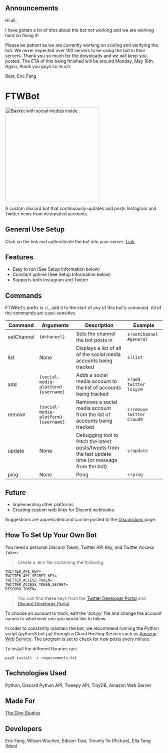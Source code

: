 Announcements
---
Hi all,

I have gotten a lot of dms about the bot not working and we are working hard on fixing it!

Please be patient as we are currently working on scaling and verifying the bot. We never expected over 100 servers to be using the bot in their servers. Thank you so much for the downloads and we will keep you posted. The ETA of this being finished will be around Monday, May 16th. Again, thank you guys so much.

Best,
Eric Fang

# FTWBot

<img src="https://user-images.githubusercontent.com/89803837/160317016-a68164d4-a6fa-4fc4-8957-db3093f65c73.png" alt="Basket with social medias inside" width=300rem height=300rem>

A custom discord bot that continuously updates and posts Instagram and Twitter news from designated accounts.

General Use Setup
---
Click on the link and authenticate the bot into your server:
[Link](https://discord.com/api/oauth2/authorize?client_id=952690377104719964&permissions=517543905344&scope=bot)

Features
---
- Easy to run (See Setup Information below)
- Constant uptime (See Setup Information below)
- Supports both Instagram and Twitter

Commands
---
FTWBot's prefix is ``s!``, add it to the start of any of this bot's command. All of the commands are case-sensitive.

| Command | Arguments | Description | Example |
|---------|-----------|-------------|---------|
| setChannel | ``{#channel}`` | Sets the channel the bot posts in | ``s!setChannel #general``|
| list | None | Displays a list of all of the social media accounts being tracked | ``s!list``|
| add |``{social-media-platform} {username}`` | Adds a social media account to the list of accounts being tracked | ``s!add twitter lsxyz9`` | 
| remove | ``{social-media-platform} {username}`` | Removes a social media account from the list of accounts being tracked | ``s!remove twitter Cloud9``|
| update | None | Debugging tool to fetch the latest posts/tweets from the last update time (or message from the bot) | ``s!update`` |
| ping | None | Pong | ``s!ping`` |


Future
---
- Implementing other platforms
- Creating custom web links for Discord webhooks


Suggestions are appreciated and can be posted to the [Discussions](https://github.com/ericf1/ftwbot/discussions) page.

How To Set Up Your Own Bot
---
You need a personal Discord Token, Twitter API Key, and Twitter Access Token
>Create a .env file containing the following:
```
TWITTER_API_KEY=
TWITTER_API_SECRET_KEY=
TWITTER_ACCESS_TOKEN=
TWITTER_ACCESS_TOKEN_SECRET=
DISCORD_TOKEN=
```
>You can find these keys from the [Twitter Developer Portal](https://developer.twitter.com/en/portal/petition/essential/basic-info) and [Discord Developer Portal](https://discord.com/developers/docs/intro)

To choose an account to track, edit the 'bot.py' file and change the account names to whichever one you would like to follow.

In order to constantly maintain the bot, we recommend running the Python script (python3 bot.py) through a Cloud Hosting Service such as [Amazon Web Service](https://aws.amazon.com/). The program is set to check for new posts every minute.

To install the different libraries run:
```
pip3 install -r requirements.txt
```

Technologies Used
---
Python, Discord Python API, Tweepy API, TinyDB, Amazon Web Server

Made For
---
[The Dive Studios](https://www.divestudios.io/)

Developers
---
Eric Fang, Wilson Wuchen, Edison Tran, Trinnity Ye (Picture), Ella Tang (Idea)

